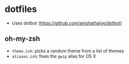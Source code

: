 # dotfiles

* Uses dotbot (https://github.com/anishathalye/dotbot)

## oh-my-zsh

* `theme.zsh`: picks a random theme from a list of themes
* `aliases.zsh`: fixes the `gwip` alias for OS X

